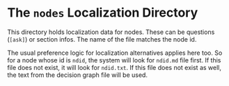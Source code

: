 # The `nodes` Localization Directory

This directory holds localization data for nodes. These can be questions (`[ask]`) or section infos. The name
of the file matches the node id.

The usual preference logic for localization alternatives applies here too. So for a node whose id is `ndid`,
the system will look for `ndid.md` file first. If this file does not exist, it will look for `ndid.txt`. If this
file does not exist as well, the text from the decision graph file will be used.
